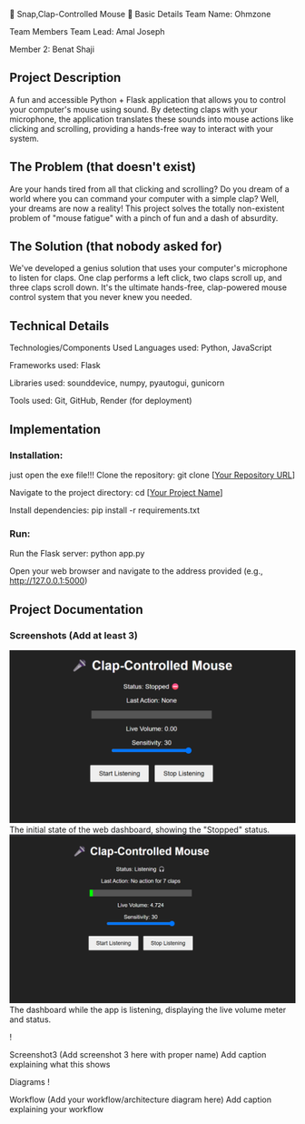 👏 Snap,Clap-Controlled Mouse 🎯
Basic Details
Team Name: Ohmzone

Team Members
Team Lead: Amal Joseph

Member 2: Benat Shaji

## Project Description
A fun and accessible Python + Flask application that allows you to control your computer's mouse using sound. By detecting claps with your microphone, the application translates these sounds into mouse actions like clicking and scrolling, providing a hands-free way to interact with your system.

## The Problem (that doesn't exist)
Are your hands tired from all that clicking and scrolling? Do you dream of a world where you can command your computer with a simple clap? Well, your dreams are now a reality! This project solves the totally non-existent problem of "mouse fatigue" with a pinch of fun and a dash of absurdity.

## The Solution (that nobody asked for)
We've developed a genius solution that uses your computer's microphone to listen for claps. One clap performs a left click, two claps scroll up, and three claps scroll down. It's the ultimate hands-free, clap-powered mouse control system that you never knew you needed.

## Technical Details
Technologies/Components Used
Languages used: Python, JavaScript

Frameworks used: Flask

Libraries used: sounddevice, numpy, pyautogui, gunicorn

Tools used: Git, GitHub, Render (for deployment)

## Implementation
### Installation:
just open the exe file!!!
Clone the repository: git clone [[Your Repository URL](https://github.com/AmalJose-ph)]

Navigate to the project directory: cd [[Your Project Name](https://github.com/AmalJose-ph/MouCo-struct)]

Install dependencies: pip install -r requirements.txt

### Run:

Run the Flask server: python app.py

Open your web browser and navigate to the address provided (e.g., http://127.0.0.1:5000)

## Project Documentation
### Screenshots (Add at least 3)
![Screenshot1](assets/start.png)
The initial state of the web dashboard, showing the "Stopped" status.
![Screenshot2](assets/startvol.png)
The dashboard while the app is listening, displaying the live volume meter and status.

!

Screenshot3
(Add screenshot 3 here with proper name) Add caption explaining what this shows

Diagrams
!

Workflow
(Add your workflow/architecture diagram here) Add caption explaining your workflow
